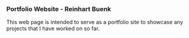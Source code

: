### Portfolio Website - Reinhart Buenk
 This web page is intended to serve as a portfolio site to showcase any projects that I have worked on so far.
